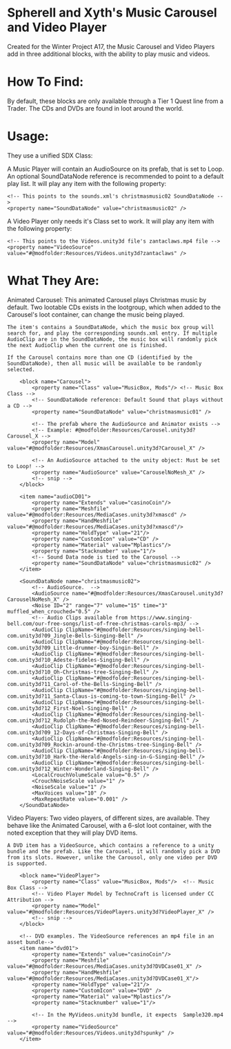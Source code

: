 SphereII and Xyth's Music Carousel and Video Player
===================================================

Created for the Winter Project A17, the Music Carousel and Video Players add in three additional blocks, with the ability to play music and videos.

How To Find:
============
By default, these blocks are only available through a Tier 1 Quest line from a Trader. The CDs and DVDs are found in loot around the world. 

Usage:
======

They use a unified SDX Class:  		  
	<property name="Class" value="MusicBox, Mods"/> 

A Music Player will contain an AudioSource on its prefab, that is set to Loop. An optional SoundDataNode reference is recommended to point to a default play list.  It will play any item with the following property:

	<!-- This points to the sounds.xml's christmasmusic02 SoundDataNode -->
	<property name="SoundDataNode" value="christmasmusic02" />


A Video Player only needs it's Class set to work. It will play any item with the following property:

	<!-- This points to the Videos.unity3d file's zantaclaws.mp4 file -->
	<property name="VideoSource" value="#@modfolder:Resources/Videos.unity3d?zantaclaws" />


What They Are:
==============
Animated Carousel:
	This animated Carousel plays Christmas music by default. Two lootable CDs exists in the lootgroup, which when added to the Carousel's loot container, can change the music being played.
	
	The item's contains a SoundDataNode, which the music box group will search for, and play the corresponding sounds.xml entry. If multiple AudioClip are in the SoundDataNode, the music box will randomly pick the next AudioClip when the current one is finished.
	
	If the Carousel contains more than one CD (identified by the SoundDataNode), then all music will be available to be randomly selected.
	
		<block name="Carousel">
			<property name="Class" value="MusicBox, Mods"/> <!-- Music Box Class -->
			<!-- SoundDataNode reference: Default Sound that plays without a CD -->
			<property name="SoundDataNode" value="christmasmusic01" />

			<!-- The prefab where the AudioSource and Animator exists -->
			<!-- Example: #@modfolder:Resources/Carousel.unity3d?Carousel_X -->
			<property name="Model" value="#@modfolder:Resources/XmasCarousel.unity3d?Carousel_X" />
			
			<!-- An AudioSource attached to the unity object: Must be set to Loop! -->
			<property name="AudioSource" value="CarouselNoMesh_X" />
			<!-- snip -->
		</block>  
	
		<item name="audioCD01">
			<property name="Extends" value="casinoCoin"/>
			<property name="Meshfile" value="#@modfolder:Resources/MediaCases.unity3d?xmascd" /> 
			<property name="HandMeshfile" value="#@modfolder:Resources/MediaCases.unity3d?xmascd"/> 
			<property name="HoldType" value="21"/> 
			<property name="CustomIcon" value="CD" />
			<property name="Material" value="Mplastics"/>
			<property name="Stacknumber" value="1"/>
			<!-- Sound Data node is tied to the Carousol -->
			<property name="SoundDataNode" value="christmasmusic02" />
		</item>

		<SoundDataNode name="christmasmusic02">
			<!-- AudioSource.  -->
			<AudioSource name="#@modfolder:Resources/XmasCarousel.unity3d?CarouselNoMesh_X" />
			<Noise ID="2" range="7" volume="15" time="3" muffled_when_crouched="0.5" />
			<!-- Audio Clips available from https://www.singing-bell.com/our-free-songs/list-of-free-christmas-carols-mp3/ -->
			<AudioClip ClipName="#@modfolder:Resources/singing-bell-com.unity3d?09_Jingle-Bells-Singing-Bell" />
			<AudioClip ClipName="#@modfolder:Resources/singing-bell-com.unity3d?09_Little-drummer-boy-Singin-Bell" />
			<AudioClip ClipName="#@modfolder:Resources/singing-bell-com.unity3d?10_Adeste-fideles-Singing-Bell" />
			<AudioClip ClipName="#@modfolder:Resources/singing-bell-com.unity3d?10_Oh-Christmas-tree-Singing-Bell" />
			<AudioClip ClipName="#@modfolder:Resources/singing-bell-com.unity3d?11_Carol-of-the-Bells-Singing-Bell" />
			<AudioClip ClipName="#@modfolder:Resources/singing-bell-com.unity3d?11_Santa-Claus-is-coming-to-town-Singing-Bell" />
			<AudioClip ClipName="#@modfolder:Resources/singing-bell-com.unity3d?12_First-Noel-Singing-Bell" />
			<AudioClip ClipName="#@modfolder:Resources/singing-bell-com.unity3d?12_Rudolph-the-Red-Nosed-Reindeer-Singing-Bell" />
			<AudioClip ClipName="#@modfolder:Resources/singing-bell-com.unity3d?09_12-Days-of-Christmas-Singing-Bell" />
			<AudioClip ClipName="#@modfolder:Resources/singing-bell-com.unity3d?09_Rockin-around-the-Christms-tree-Singing-Bell" />
			<AudioClip ClipName="#@modfolder:Resources/singing-bell-com.unity3d?10_Hark-the-Herald-Angels-sing-in-G-Singing-Bell" />
			<AudioClip ClipName="#@modfolder:Resources/singing-bell-com.unity3d?12_Winter-Wonderland-Singing-Bell" />
			<LocalCrouchVolumeScale value="0.5" />
			<CrouchNoiseScale value="1" />
			<NoiseScale value="1" />
			<MaxVoices value="10" />
			<MaxRepeatRate value="0.001" />
		</SoundDataNode>
		

Video Players:
	Two video players, of different sizes, are available. They behave like the Animated Carousel, with a 6-slot loot container, with the noted exception that they will play DVD items.
	
	A DVD item has a VideoSource, which contains a reference to a unity bundle and the prefab. Like the Carousel, it will randomly pick a DVD from its slots. However, unlike the Carousol, only one video per DVD is supported.

		<block name="VideoPlayer">
			<property name="Class" value="MusicBox, Mods"/>  <!-- Music Box Class -->
			<!-- Video Player Model by TechnoCraft is licensed under CC Attribution -->
			<property name="Model" value="#@modfolder:Resources/VideoPlayers.unity3d?VideoPlayer_X" />
			<!-- snip -->
		</block>
		
		<!-- DVD examples. The VideoSource references an mp4 file in an asset bundle-->
		<item name="dvd01">
			<property name="Extends" value="casinoCoin"/>
			<property name="Meshfile" value="#@modfolder:Resources/MediaCases.unity3d?DVDCase01_X" /> 
			<property name="HandMeshfile" value="#@modfolder:Resources/MediaCases.unity3d?DVDCase01_X"/> 
			<property name="HoldType" value="21"/> 
			<property name="CustomIcon" value="DVD" />
			<property name="Material" value="Mplastics"/>
			<property name="Stacknumber" value="1"/>
			
			<!-- In the MyVideos.unity3d bundle, it expects  Sample320.mp4 -->
			<property name="VideoSource" value="#@modfolder:Resources/Videos.unity3d?spunky" />
		</item>

